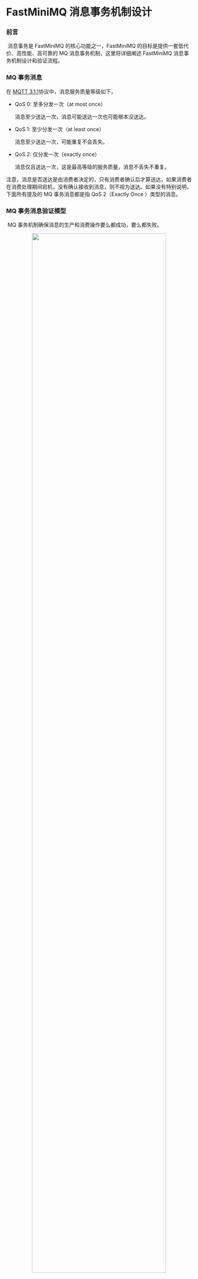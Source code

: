 # FastMiniMQ 消息事务机制设计

### 前言

​		消息事务是 FastMiniMQ 的核心功能之一，FastMiniMQ 的目标是提供一套低代价、高性能、高可靠的 MQ 消息事务机制，这里将详细阐述 FastMiniMQ 消息事务机制设计和验证流程。



### MQ 事务消息

在 [MQTT 3.1.1](http://docs.oasis-open.org/mqtt/mqtt/v3.1.1/mqtt-v3.1.1.html)协议中，消息服务质量等级如下，

* QoS 0: 至多分发一次（at most once）

  消息至少送达一次，消息可能送达一次也可能根本没送达。

* QoS 1: 至少分发一次（at least once）

  消息至少送达一次，可能重复不会丢失。

* QoS 2: 仅分发一次（exactly once）

  消息仅且送达一次，这是最高等级的服务质量，消息不丢失不重复。

​       注意，消息是否送达是由消费者决定的，只有消费者确认后才算送达，如果消费者在消费处理期间宕机，没有确认接收到消息，则不视为送达。如果没有特别说明，下面所有提及的 MQ 事务消息都是指 QoS 2（Exactly Once ）类型的消息。



### MQ 事务消息验证模型

​		MQ 事务机制确保消息的生产和消费操作要么都成功，要么都失败。



<div align=center><img width="85%" src="fastminimq_design_transaction.assets/MQ 事务消息验证模型.svg"/></div>

​		DB 作为操作记录者，每当生产者提交消息返回成功时就插入一条消息 ID 记录，每当消费者取得消息时也插入一条消息 ID 记录，MQ 事务机制保证生产者和消费者两端的 DB 所记录生产和消费消息必定在某个时间达成一致（最终一致）。当生产者停止生产，消费者消费结束，DB 所记录生产和消费全量消息也必定相同。



### MQ 事务消息实现的基本问题

​		MQ 消息在生产和消费过程中可能发生两种故障：网络断线和停机。MQ 事务机制确保任意时刻任何节点发生了网络断线和停机的前提下，一个事务消息的生产和消费操作最终要么都成功，要么都失败。



保证 MQ 事务消息正确性主要有如下 3 个层面的问题

* 单节点单会话

  单节点：只有一个生产者，一个消息中间件，一个消费者。

  单会话：生产者和消息中间件，消息中间件和消费者二者会话自始至终只有一个，不断线，不停机。

  假如不存在断线和停机故障，用 TCP 这种可靠传输协议足以保证生产者、消息中间件、消费者节点间消息分发不丢失不重复。

* 单节点多会话

  单节点：只有一个生产者，一个消息中间件，一个消费者。

  多会话：生产者、消息中间件、消费者可能发生网络断线和停机，因此需多个连接会话来完成一个消息的生产或者消费操作。

  网络断线带来的问题：当生产者向消息中间件提交一个消息，此时发生网络故障，生产者和消息中间件之间的连接会话被断开，此时，消息中间件有可能已处理消息，也有可能没有收到消息，MQ 事务机制需确保后续处理中，这个消息的生产和消费操作结果状态达成一致（要么都成功，要么都失败）。

  停机带来的问题：停机不仅会导致网络断线，也导致非持久化消息丢失。

* 多节点多会话

  多节点：有多个生产者，多个消息中间件，多个消费者。
  
  多会话：同上。
  
  多节点多会话相比单节点多会话更多问题主要在于故障转移上。
  
  第一，生产者在提交普通消息时如果目标消息中间件响应超时，生产者往往会做自动重试和故障转移，选择其它消息中间件节点重新提交消息，这种自动重试和故障转移策略提高了系统可用性，但是对于事务消息，故障转移很容易导致一个事务消息重复消费，例如，有一个生产者和两个消息中间件，生产者和消息中间件之间用 MQTT QoS 2 分发协议，按照协议消息提交分两阶段，在第一阶段生产者向消息中间件 A 提交消息时，消息中间件 A 收到并存储消息后网络断线，生产者由于没有收到响应会一直等待直到超时后发起自动重试和故障转移，选择另一个消息中间件 B 提交消息，消息中间件 B 收到并存储后成功响应，生产者收到成功响应后继续向消息中间件 B 提交第二阶段消息，消息中间件 B 收到后在准备响应时也发生网络断线，生产者由于没有收到第二阶段消息提交响应，在等待超时后发起自动重试和故障转移，重新选择已恢复连接的消息中间件 A 并向其提交第二阶段消息，消息中间件 A 收到后成功响应，生产者收到成功响应后删除其存储消息，这种情况下消息中间件 A 和 消息中间件 B 会同时持有同一个事务消息，如果两个中间件各自连接不同的消费者，同一个消息就可能被不同消费者消费。
  
  第二，消费者在取得消息并做消费处理期间，如果发生掉线或者宕机，期间这部分消息有可能未消费，也可能已消费，在没有明确得到这部分消息的消费结果状态前，其它消费者都不能处理这些消息，如果此时因为消费者节点宕机而把这些未确认已消费（可能未消费，也可能已消费）的消息转移给其它消费者节点做消费处理，就可能导致事务消息重复消费。
  



### FastMiniMQ 事务机制

​		在 FastMiniMQ 中事务消息有 2 种模式可选：消息中间件端去重模式和消费端去重模式。



* 消息代理端去重模式

<div align=center><img width="100%" src="fastminimq_design_transaction.assets/FastMiniMQ 事务机制-消息代理端去重模式.svg"/></div>

​		上述流程中，生产者操作步骤为 P1 至 P7，消费者操作步骤为 S1 至 S3，注意消费者更新消费队列操作必须和消息消费操作在同一个事务中，二者必须同时成功或者失败，否则可能导致消息重复消费。

 * 消费端去重模式


<div align=center><img width="100%" src="fastminimq_design_transaction.assets/FastMiniMQ 事务机制-消费端去重模式.svg"/></div>

​		上述流程中，生产者操作步骤为 P1 至 P7，消费者操作步骤为 S1 至 S7。注意消费者删除预备消息操作必须和消息消费操作在同一个事务中，二者必须同时成功或者失败，否则可能导致消息重复消费。

​		上面的两种事务消息模式中，生产者 P1 操作步骤可以合并到 P4 操作步骤，等发送预备消息操作返回后再将消息和消息状态存储到本地库，这样可以减少 1 次本地事务，但是在使用消息代理端去重而不是消费端去重模式时可能会导致消息中间件存在非常少量废弃的预备消息，因为生产者如果宕机而没把发送的消息和消息状态存储到本地库，没有消息记录重启后消息也无从提交或回滚，这些废弃预备消息会等到日志过期（默认保留 7 天）后才一起删除。

​       上面的两种事务消息模式都是基于消费操作无幂等性的前提，如果消费操作具有幂等性，那么只需要保证 QoS 1 服务质量等级，由此只需要在普通消息投递流程上增加消息补偿机制确保消息至少送达一次，其流程如下

<div align=center><img width="80%" src="fastminimq_design_transaction.assets/FastMiniMQ 消息补偿机制.svg"/></div>

​		上述流程中，生产者操作步骤为 P1 至 P4，消费者操作步骤为 S1 至 S2。需特别注意的是，生产端消息尝试发送次数需配置为 1（默认是 3）。原因在于默认情况下，生产者向消息中间件集群发送普通消息时会选择其中一个尝试发送，如果消息发送失败就会自动进行故障转移，从集群选择另其中一个重新发送，由于多次尝试向不同消息中间件发送同一个消息可能导致不同消息中间件持有同一个消息，如果每个消息中间件各自连接不同的消费者，此时同一个消息就可能被不同消费者消费。



### FastMiniMQ 事务机制验证流程

​	集群节点故障主要有如下 3 个层面

* 单节点故障：网络掉线、人为强制关机重启、服务器 CPU 故障、服务器主板故障等
* 多节点同时故障：交换机故障、电源插座故障等
* 全部节点同时故障：UPS 故障，机房空调故障等

​    上述故障都是可以自动或者人工恢复的，MQ 事务机制需要保证在上述任意故障中，任意一个事务消息的生产操作和消费操作最终要么都成功，要么都失败。FastMiniMQ 事务机制验证流程如下



<div align=center><img width="75%" src="fastminimq_design_transaction.assets/FastMiniMQ 事务机制验证流程-节点部署拓扑结构图.svg"/></div>

​		上述拓扑结构图中，Producer-1、Producer-2、Producer-3、Producer-4 是生产者节点，Consumer-1、Consumer-2、Consumer-3、Consumer-4 是消费者节点，Broker-1、Broker-2 是消息中间件节点。

​		Producer 侧节点持续生产事务消息，Consumer 侧节点持续消费事务消息，每间隔 3 分钟 Chaos Monkey 在其余 10 节点中随机选择部分或者全部节点强制重启，也就是说单次强制重启节点数在 1 至 10 区间范围内，Chaos Monkey 确保 1-10 每种情况至少包含一次。Chaos Monkey 通过 SSH 指令实现对节点的远程操作，远程节点执行强制重启后 30 秒节点应用再重新启动。Chaos Monkey 持续 300 分钟（节点数 10 的平方乘以时间间隔 3 分钟）后停止强制重启操作，启动数据校验进程，数据校验进程等待 Consumer 消费结束后开始检查 Producer 侧已完成投递事务消息和 Consumer 侧已消费处理消息是否一致。

校验生产和消费消息是否一致，分成如下 2 种情况：

1. 当 Producer 侧存在已开始第二阶段投递但未确认投递成功消息，此时不同状态消息数量满足如下关系

* Producer 侧已完成提交事务消息总数量 <= Consumer 侧已消费处理消息总数量

* Producer 侧已完成提交事务消息总数量 + 已开始第二阶段投递但未确认投递成功消息总数量 >= Consumer 侧已消费处理消息总数量

2. 当 Producer 侧全部事务消息投递成功（或者不存在已开始第二阶段投递但未确认投递成功消息），此时不同状态消息数量满足如下关系

* Producer 侧已完成提交事务消息总数量 = Consumer 侧已消费处理消息总数量



### FastMiniMQ 事务机制答疑



问题 1. FastMiniMQ 事务机制需要 Producer 和 Consumer 本地事务支持，这成本是否过高？

> FastMiniMQ 事务基于下面前提  
> \1. 任意节点在任意时刻都有可能停机。
> \2. 任意两个节点间的连接在任意时刻都有可能中断。
>
>
> 导致强制停机或者连接意外中断原因有可能是硬件设备故障，也可能是人为强制关机、重启等。 

想要确保严格意义的 Exactly Once，在符合上述前提下实现 Exactly Once，就必须要有本地事务，任何 MQ 都无法避免，这个严格证明的。

对于 Producer 和 Broker，Producer 向 Broker 发送一个消息，假设这时候出现硬件故障 Broker 和 Producer 先后宕机，那么 Producer 和 Broker 重启后，这个消息的状态是完全未知的，这个消息后续该如何处理？Broker 有可能根本没收到这个消息，假如 Broker 没有收到这个消息，那么 Broker 肯定无法去回查确认这个消息的状态，这时候只能由 Producer 去回查这个消息的状态，因此 Producer 必须有本地事务支持。当然，有些系统的 Producer 消息来自于其它系统并且这些外部系统具有存储和重试消息功能，亦或者交由用户自己去回查单据，Producer 只是充当中间转发器，这种情况不属于谈论范畴。MQ 事务机制是把 Producer 单个节点及其依赖系统的集合当做一个 Producer 端点看待。

对于 Broker 和 Consumer，情况同 Producer 和 Broker。当 Consumer 在消费一个消息过程中宕机，想要确保严格意义的 Exactly Once，这个消息只能被宕机服务器独占，其它任意 Consumer 节点都不能处理该消息，否则就可能会出现重复消费。因此，Consumer 也必需有本地事务支持用来存储消息消费状态。FastMiniMQ 支持把消费队列状态保存到 Broker，但是想要确保严格意义的 Exactly Once，就必须把状态和消费处理操作绑定到同一个事务中。FastMiniMQ 目前的 Consumer 消息消费负载均衡只支持手动配置其中一个原因在于，FastMiniMQ 期望确保严格意义的 Exactly Once ，当某个 Consumer 节点宕机或者掉线时，系统必须确保其它 Consumer 节点不会消费处理 Consumer 宕机或者掉线前正在处理且消费状态不明确的消息，如果此时把未明确状态的消费队列移交给其它 Consumer 节点处理就可能会造成重复消费。

MQ 事务机制的数据一致性问题最终依然归结于分布式事务的“两将军问题”和“八皇后问题”。



问题 2. FastMiniMQ 事务机制和 MQTT 事务机制有些相似，其特点是什么？

FastMiniMQ 事务机制不是由 MQTT 事务机制衍生而来，FastMiniMQ 之所以选择用这种方式，是因为 FastMiniMQ 发现这种方式实现简单，而且非常可靠，其实现符合严格意义的 Exactly Once。FastMiniMQ 事务机制中 Producer 和 Broker 间的两阶段消息提交和 MQTT 事务机制中的基本相同，有些 MQ 事务机制在第二阶段处理时采用由 Broker 回调 Producer 方式。FastMiniMQ 事务机制设计不用回调方式只要出于下面 2 个原因，

1. Producer 端需要在确认事务消息已提交后支持及时删除消息，防止消息及其相关记录长时间堆积，如果用回调，Producer 端无法确认事务消息是否已提交，Broker 有可能在回调后的处理过程中出问题，因此可能多次回调，Producer 在遇到回调时不便删除消息及其相关记录。想要支持删除消息，回调方式下要增加一个通知，二者合计至少就需要二次回调。
2. 不利于兼容 HTTP 这种类型的短连接协议。

FastMiniMQ 事务机制在消息去重上有 2 种方式，其一在 Broker 端去重，其二在 Consumer 端去重。下面是去重逻辑代码实现。

```java
if (sign == PRE_TX) {
	globalIdIndex.add(globalId, recordOffset + recordDataLength); // only the last message is valid
	return true;
}

if (sign == COMMIT_TX || sign == ROLLBACK_TX) {
	if (!globalIdIndex.remove(globalId)) {
	// skip duplicate 
	return true;
	}
}
```

用在 Broker 端去重需要谨慎保障充足内存空间，在 FastMiniMQ 目前版本实现中 Broker 并不允许存在过多半消息，因此 Producer 端应该及时 Commit/Rollback。之所以称 FastMiniMQ 事务机制简单，主要在 Consumer 端去重方式上，只要支持 ACK 确认的 MQ，即便不支持事务机制 MQ 也可以很轻易做到，因为这时候 Broker 端不需要做任何处理，Consumer 端按顺序读取消费队列，结合本地事务按照上述去重逻辑处理即可。如果是 Prepare Message，就保留最后一个，如果是 Commit/Rollback Message，就通过 Message ID 本地回查 Prepare Message ，如果存在则事务消息投递成功，删除记录，如果不存在说明要么是非法操作，要么是消息已经接收过，直接忽略即可。

Producer 端第一个阶段投递的目的实际上就是把用于去重标记（ Message ID）投递给 Broker/Consumer 端。在 FastMiniMQ 中 Producer 端投递时确保有效事务消息不会因设备通信故障重发到不同的 Broker 节点，其目的是避免单个 Consumer 节点做消息去重时需要查询所有 Consumer 节点的消费记录，那样会导致 Consumer 节点需要引入外部节点依赖，比如引入 Redis 中心去做去重。

在 FastMiniMQ 中选择在 Consumer 端去重需要注意，同一队列的多个虚拟队列不能分配给多个不同 Consumer 节点。如果单个 Consumer 负载过大，一种简单的处理办法是把单个主题拆分成多个主题，比如主题 Topic-1 拆分成 4 个主题 Topic-1-Queue-1、Topic-1-Queue-2、Topic-1-Queue-3、Topic-1-Queue-4，然后可以用 4个节点 Consumer 节点分别订阅这 4 个主题。

